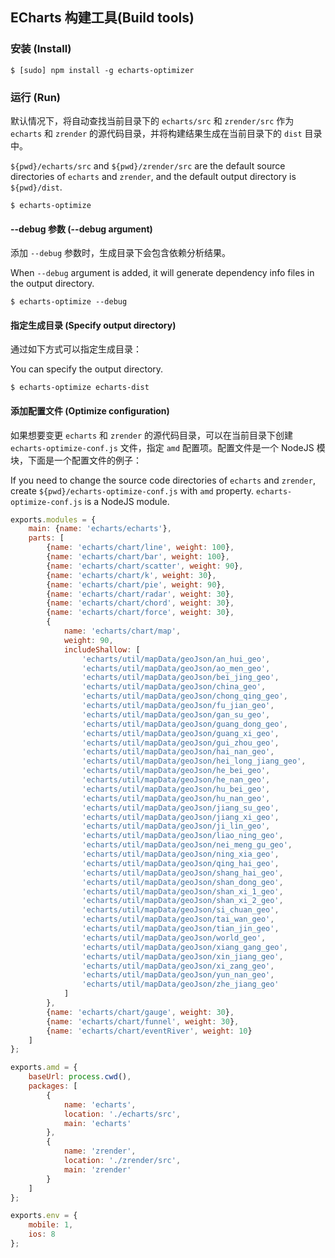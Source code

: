 ## ECharts 构建工具(Build tools)


### 安装 (Install)

```
$ [sudo] npm install -g echarts-optimizer
```

### 运行 (Run)

默认情况下，将自动查找当前目录下的 `echarts/src` 和 `zrender/src` 作为 `echarts` 和 `zrender` 的源代码目录，并将构建结果生成在当前目录下的 `dist` 目录中。

`${pwd}/echarts/src` and `${pwd}/zrender/src` are the default source directories of `echarts` and `zrender`, and the default output directory is `${pwd}/dist`.

```
$ echarts-optimize
```

#### --debug 参数 (--debug argument)

添加 `--debug` 参数时，生成目录下会包含依赖分析结果。

When `--debug` argument is added, it will generate dependency info files in the output directory.

```
$ echarts-optimize --debug
```

#### 指定生成目录 (Specify output directory)

通过如下方式可以指定生成目录：

You can specify the output directory.

```
$ echarts-optimize echarts-dist
```

#### 添加配置文件 (Optimize configuration)

如果想要变更 `echarts` 和 `zrender` 的源代码目录，可以在当前目录下创建 `echarts-optimize-conf.js` 文件，指定 `amd` 配置项。配置文件是一个 NodeJS 模块，下面是一个配置文件的例子：

If you need to change the source code directories of `echarts` and `zrender`, create `${pwd}/echarts-optimize-conf.js` with `amd` property. `echarts-optimize-conf.js` is a NodeJS module.

```javascript
exports.modules = {
    main: {name: 'echarts/echarts'},
    parts: [
        {name: 'echarts/chart/line', weight: 100},
        {name: 'echarts/chart/bar', weight: 100},
        {name: 'echarts/chart/scatter', weight: 90},
        {name: 'echarts/chart/k', weight: 30},
        {name: 'echarts/chart/pie', weight: 90},
        {name: 'echarts/chart/radar', weight: 30},
        {name: 'echarts/chart/chord', weight: 30},
        {name: 'echarts/chart/force', weight: 30},
        {
            name: 'echarts/chart/map',
            weight: 90,
            includeShallow: [
                'echarts/util/mapData/geoJson/an_hui_geo',
                'echarts/util/mapData/geoJson/ao_men_geo',
                'echarts/util/mapData/geoJson/bei_jing_geo',
                'echarts/util/mapData/geoJson/china_geo',
                'echarts/util/mapData/geoJson/chong_qing_geo',
                'echarts/util/mapData/geoJson/fu_jian_geo',
                'echarts/util/mapData/geoJson/gan_su_geo',
                'echarts/util/mapData/geoJson/guang_dong_geo',
                'echarts/util/mapData/geoJson/guang_xi_geo',
                'echarts/util/mapData/geoJson/gui_zhou_geo',
                'echarts/util/mapData/geoJson/hai_nan_geo',
                'echarts/util/mapData/geoJson/hei_long_jiang_geo',
                'echarts/util/mapData/geoJson/he_bei_geo',
                'echarts/util/mapData/geoJson/he_nan_geo',
                'echarts/util/mapData/geoJson/hu_bei_geo',
                'echarts/util/mapData/geoJson/hu_nan_geo',
                'echarts/util/mapData/geoJson/jiang_su_geo',
                'echarts/util/mapData/geoJson/jiang_xi_geo',
                'echarts/util/mapData/geoJson/ji_lin_geo',
                'echarts/util/mapData/geoJson/liao_ning_geo',
                'echarts/util/mapData/geoJson/nei_meng_gu_geo',
                'echarts/util/mapData/geoJson/ning_xia_geo',
                'echarts/util/mapData/geoJson/qing_hai_geo',
                'echarts/util/mapData/geoJson/shang_hai_geo',
                'echarts/util/mapData/geoJson/shan_dong_geo',
                'echarts/util/mapData/geoJson/shan_xi_1_geo',
                'echarts/util/mapData/geoJson/shan_xi_2_geo',
                'echarts/util/mapData/geoJson/si_chuan_geo',
                'echarts/util/mapData/geoJson/tai_wan_geo',
                'echarts/util/mapData/geoJson/tian_jin_geo',
                'echarts/util/mapData/geoJson/world_geo',
                'echarts/util/mapData/geoJson/xiang_gang_geo',
                'echarts/util/mapData/geoJson/xin_jiang_geo',
                'echarts/util/mapData/geoJson/xi_zang_geo',
                'echarts/util/mapData/geoJson/yun_nan_geo',
                'echarts/util/mapData/geoJson/zhe_jiang_geo'
            ]
        },
        {name: 'echarts/chart/gauge', weight: 30},
        {name: 'echarts/chart/funnel', weight: 30},
        {name: 'echarts/chart/eventRiver', weight: 10}
    ]
};

exports.amd = {
    baseUrl: process.cwd(),
    packages: [
        {
            name: 'echarts',
            location: './echarts/src',
            main: 'echarts'
        },
        {
            name: 'zrender',
            location: './zrender/src',
            main: 'zrender'
        }
    ]
};

exports.env = {
    mobile: 1,
    ios: 8
};

```
